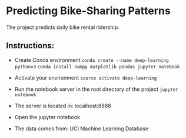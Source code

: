 # Predicting Bike-Sharing Patterns
The project predicts daily bike rental ridership.
## Instructions:

- Create Conda environment
`conda create --name deep-learning python=3`
`conda install numpy matplotlib pandas jupyter notebook`

- Activate your environment
`source activate deep-learning`

- Run the notebook server in the root directory of the project
`jupyter notebook`

- The server is located in: localhost:8888

- Open the jupyter notebook

- The data comes from: UCI Machine Learning Database